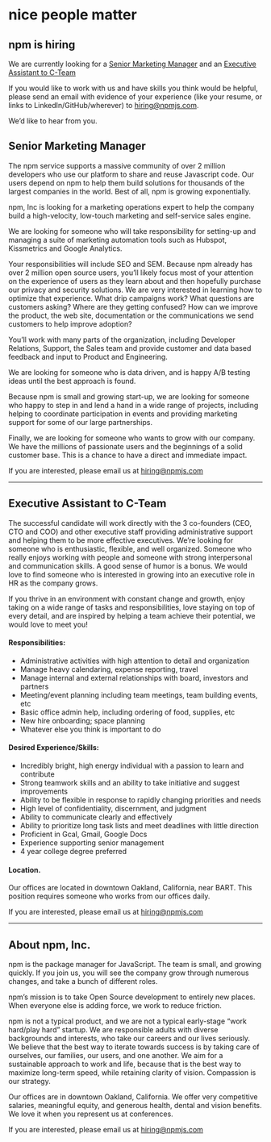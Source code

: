 <hgroup>
  <h1>nice people matter</h1>
  <h2>npm is hiring</h2>
</hgroup>

We are currently looking for a [Senior Marketing Manager](#senior-marketing-manager) and an [Executive Assistant to C-Team](#executive-assistant-to-c-team)

If you would like to work with us and have skills you think would be helpful, please send an email with evidence of your experience (like your resume, or links to LinkedIn/GitHub/wherever) to [hiring@npmjs.com](mailto:hiring@npmjs.com).

We’d like to hear from you.

## Senior Marketing Manager

The npm service supports a massive community of over 2 million developers who use our platform to share and reuse Javascript code.  Our users depend on npm to help them build solutions for thousands of the largest companies in the world.   Best of all, npm is growing exponentially.   

npm, Inc is looking for a marketing operations expert to help the company build a high-velocity, low-touch marketing and self-service sales engine.   

We are looking for someone who will take responsibility for setting-up and managing a suite of marketing automation tools such as Hubspot, Kissmetrics and Google Analytics.   

Your responsibilities will include SEO and SEM.  Because npm already has over 2 million open source users, you’ll likely focus most of your attention on the experience of users as they learn about and then hopefully purchase our privacy and security solutions.   We are very interested in learning how to optimize that experience.  What drip campaigns work?   What questions are customers asking?  Where are they getting confused?   How can we improve the product, the web site, documentation or the communications we send customers to help improve adoption?

You’ll work with many parts of the organization, including Developer Relations, Support, the Sales team and provide customer and data based feedback and input to Product and Engineering.

We are looking for someone who is data driven, and is happy A/B testing ideas until the best approach is found.

Because npm is small and growing start-up, we are looking for someone who happy to step in and lend a hand in a wide range of projects, including helping to coordinate participation in events and providing marketing support for some of our large partnerships.

Finally, we are looking for someone who wants to grow with our company.   We have the millions of passionate users and the beginnings of a solid customer base.   This is a chance to have a direct and immediate impact.

If you are interested, please email us at [hiring@npmjs.com](mailto:hiring@npmjs.com)

---------------

## Executive Assistant to C-Team
 
The successful candidate will work directly with the 3 co-founders (CEO, CTO and COO) and other executive staff providing administrative support and helping them to be more effective executives.  We’re looking for someone who is enthusiastic, flexible, and well organized.  Someone who really enjoys working with people and someone with strong interpersonal and communication skills.  A good sense of humor is a bonus.  We would love to find someone who is interested in growing into an executive role in HR as the company grows.

If you thrive in an environment with constant change and growth, enjoy taking on a wide range of tasks and responsibilities, love staying on top of every detail, and are inspired by helping a team achieve their potential, we would love to meet you! 
 
#### Responsibilities:

- Administrative activities with high attention to detail and organization
- Manage heavy calendaring, expense reporting, travel
- Manage internal and external relationships with board, investors and partners
- Meeting/event planning including team meetings, team building events, etc
- Basic office admin help, including ordering of food, supplies, etc
- New hire onboarding; space planning
- Whatever else you think is important to do
 
#### Desired Experience/Skills:

- Incredibly bright, high energy individual with a passion to learn and contribute
- Strong teamwork skills and an ability to take initiative and suggest improvements
- Ability to be flexible in response to rapidly changing priorities and needs
- High level of confidentiality, discernment, and judgment
- Ability to communicate clearly and effectively
- Ability to prioritize long task lists and meet deadlines with little direction
- Proficient in Gcal, Gmail, Google Docs
- Experience supporting senior management
- 4 year college degree preferred
 
#### Location.

Our offices are located in downtown Oakland, California, near BART.  This position requires someone who works from our offices daily.

If you are interested, please email us at [hiring@npmjs.com](mailto:hiring@npmjs.com)

------------------------------

## About npm, Inc.
npm is the package manager for JavaScript. The team is small, and growing quickly. If you join us, you will see the company grow through numerous changes, and take a bunch of different roles.

npm’s mission is to take Open Source development to entirely new places. When everyone else is adding force, we work to reduce friction.

npm is not a typical product, and we are not a typical early-stage “work hard/play hard” startup. We are responsible adults with diverse backgrounds and interests, who take our careers and our lives seriously. We believe that the best way to iterate towards success is by taking care of ourselves, our families, our users, and one another. We aim for a sustainable approach to work and life, because that is the best way to maximize long-term speed, while retaining clarity of vision. Compassion is our strategy.

Our offices are in downtown Oakland, California. We offer very competitive salaries, meaningful equity, and generous health, dental and vision benefits. We love it when you represent us at conferences.

If you are interested, please email us at [hiring@npmjs.com](mailto:hiring@npmjs.com)


